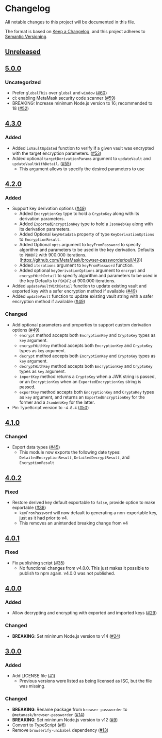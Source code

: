 # Changelog
All notable changes to this project will be documented in this file.

The format is based on [Keep a Changelog](https://keepachangelog.com/en/1.0.0/),
and this project adheres to [Semantic Versioning](https://semver.org/spec/v2.0.0.html).

## [Unreleased]

## [5.0.0]
### Uncategorized
- Prefer `globalThis` over `global` and `window` ([#60](https://github.com/MetaMask/browser-passworder/pull/60))
- ci: enabling MetaMask security code scanner ([#59](https://github.com/MetaMask/browser-passworder/pull/59))
- BREAKING: Increase minimum Node.js version to 16; recommended to 18 ([#52](https://github.com/MetaMask/browser-passworder/pull/52))

## [4.3.0]
### Added
- Added `isVaultUpdated` function to verify if a given vault was encrypted with the target encryption parameters. ([#53](https://github.com/MetaMask/browser-passworder/pull/53))
- Added optional `targetDerivationParams` argument to `updateVault` and `updateVaultWithDetail`. ([#55](https://github.com/MetaMask/browser-passworder/pull/55))
  - This argument allows to specify the desired parameters to use

## [4.2.0]
### Added
- Support key derivation options ([#49](https://github.com/MetaMask/browser-passworder/pull/49))
  - Added `EncryptionKey` type to hold a `CryptoKey` along with its derivation parameters.
  - Added `ExportedEncryptionKey` type to hold a `JsonWebKey` along with its derivation parameters.
  - Added Optional `keyMetadata` property of type `KeyDerivationOptions` to `EncryptionResult`.
  - Added Optional `opts`  argument to `keyFromPassword` to specify algorithm and parameters to be used in the key derivation. Defaults to `PBKDF2` with 900.000 iterations.(https://github.com/MetaMask/browser-passworder/pull/49))
  - Added `iterations` argument to `keyFromPassword` function.
  - Added optional `keyDerivationOptions` argument to `encrypt` and `encryptWithDetail` to specify algorithm and parameters to be used in the key Defaults to `PBKDF2` at 900.000 iterations.
- Added `updateVaultWithDetail` function to update existing vault and exported key with a safer encryption method if available ([#49](https://github.com/MetaMask/browser-passworder/pull/49))
- Added `updateVault` function to update existing vault string with a safer encryption method if available ([#49](https://github.com/MetaMask/browser-passworder/pull/49))

### Changed
- Add optional parameters and properties to support custom derivation options ([#49](https://github.com/MetaMask/browser-passworder/pull/49))
  - `encrypt` method accepts both `EncryptionKey` and `CryptoKey` types as `key` argument.
  - `encryptWithKey` method accepts both `EncryptionKey` and `CryptoKey` types as `key` argument.
  - `decrypt` method accepts both `EncryptionKey` and `CryptoKey` types as `key` argument.
  - `decryptWithKey` method accepts both `EncryptionKey` and `CryptoKey` types as `key` argument.
  - `importKey` method returns a `CryptoKey` when a JWK string is passed, or an `EncryptionKey` when an `ExportedEncryptionKey` string is passed.
  - `exportKey` method accepts both `EncryptionKey` and `CryptoKey` types as `key` argument, and returns an `ExportedEncryptionKey` for the former and a `JsonWebKey` for the latter.
- Pin TypeScript version to `~4.8.4` ([#50](https://github.com/MetaMask/browser-passworder/pull/50))

## [4.1.0]
### Changed
- Export data types ([#45](https://github.com/MetaMask/browser-passworder/pull/45))
  - This module now exports the following date types: `DetailedEncryptionResult`, `DetailedDecryptResult`, and `EncryptionResult`

## [4.0.2]
### Fixed
- Restore derived key default exportable to `false`, provide option to make exportable ([#38](https://github.com/MetaMask/browser-passworder/pull/38))
  - `keyFromPassword` will now default to generating a non-exportable key, just as it had prior to v4.
  - This removes an unintended breaking change from v4

## [4.0.1]
### Fixed
- Fix publishing script ([#35](https://github.com/MetaMask/browser-passworder/pull/35))
  - No functional changes from v4.0.0. This just makes it possible to publish to npm again. v4.0.0 was not published.

## [4.0.0]
### Added
- Allow decrypting and encrypting with exported and imported keys ([#29](https://github.com/MetaMask/browser-passworder/pull/29))

### Changed
- **BREAKING**: Set minimum Node.js version to v14 ([#24](https://github.com/MetaMask/browser-passworder/pull/24))

## [3.0.0]
### Added
- Add LICENSE file ([#1](https://github.com/MetaMask/browser-passworder/pull/1))
  - Previous versions were listed as being licensed as ISC, but the file was missing.

### Changed
- **BREAKING**: Rename package from `browser-passworder` to `@metamask/browser-passworder` ([#14](https://github.com/MetaMask/browser-passworder/pull/14))
- **BREAKING**: Set minimum Node.js version to v12 ([#9](https://github.com/MetaMask/browser-passworder/pull/9))
- Convert to TypeScript ([#6](https://github.com/MetaMask/browser-passworder/pull/6))
- Remove `browserify-unibabel` dependency ([#13](https://github.com/MetaMask/browser-passworder/pull/13))

[Unreleased]: https://github.com/MetaMask/browser-passworder/compare/v5.0.0...HEAD
[5.0.0]: https://github.com/MetaMask/browser-passworder/compare/v4.3.0...v5.0.0
[4.3.0]: https://github.com/MetaMask/browser-passworder/compare/v4.2.0...v4.3.0
[4.2.0]: https://github.com/MetaMask/browser-passworder/compare/v4.1.0...v4.2.0
[4.1.0]: https://github.com/MetaMask/browser-passworder/compare/v4.0.2...v4.1.0
[4.0.2]: https://github.com/MetaMask/browser-passworder/compare/v4.0.1...v4.0.2
[4.0.1]: https://github.com/MetaMask/browser-passworder/compare/v4.0.0...v4.0.1
[4.0.0]: https://github.com/MetaMask/browser-passworder/compare/v3.0.0...v4.0.0
[3.0.0]: https://github.com/MetaMask/browser-passworder/releases/tag/v3.0.0
